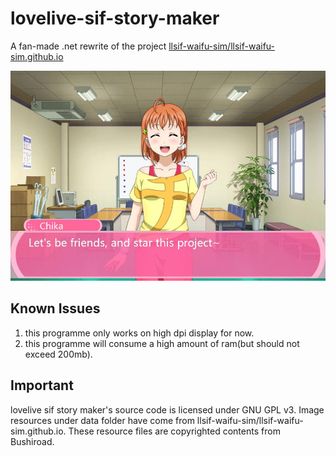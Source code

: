 # lovelive-sif-story-maker
A fan-made .net rewrite of the project [llsif-waifu-sim/llsif-waifu-sim.github.io](https://github.com/llsif-waifu-sim/llsif-waifu-sim.github.io)

![demo](demo.jpg) 

## Known Issues
1. this programme only works on high dpi display for now. 
2. this programme will consume a high amount of ram(but should not exceed 200mb).
## Important
lovelive sif story maker's source code is licensed under GNU GPL v3. Image resources under data folder have come from llsif-waifu-sim/llsif-waifu-sim.github.io. These resource files are copyrighted contents from Bushiroad.